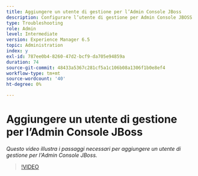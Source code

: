 ```yaml
---
title: Aggiungere un utente di gestione per l’Admin Console JBoss
description: Configurare l’utente di gestione per Admin Console JBOSS
type: Troubleshooting
role: Admin
level: Intermediate
version: Experience Manager 6.5
topic: Administration
index: y
exl-id: 787ee0b4-8260-47d2-bcf9-da705e94859a
duration: 74
source-git-commit: 48433a5367c281cf5a1c106b08a1306f1b0e8ef4
workflow-type: tm+mt
source-wordcount: '40'
ht-degree: 0%

---
```


# Aggiungere un utente di gestione per l’Admin Console JBoss

*Questo video illustra i passaggi necessari per aggiungere un utente di gestione per l&#39;Admin Console JBoss.*

>[!VIDEO](https://video.tv.adobe.com/v/3418360?quality=12&learn=on&captions=ita)
